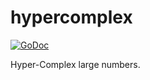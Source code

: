 # hypercomplex

[![GoDoc](https://godoc.org/github.com/mad-day/hypercomplex?status.svg)](https://godoc.org/github.com/mad-day/hypercomplex)

Hyper-Complex large numbers.
